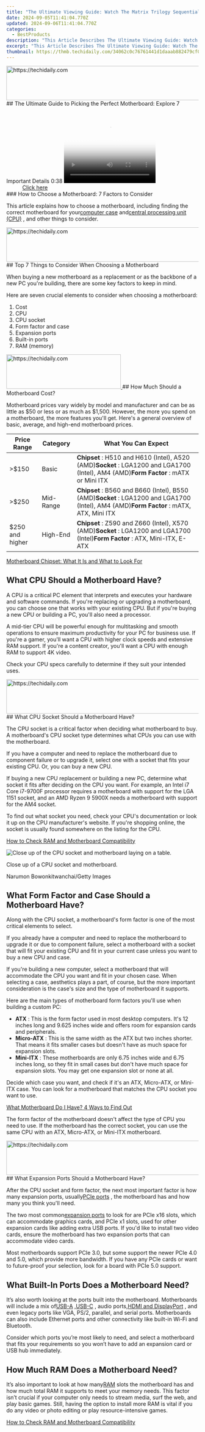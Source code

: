 ```yaml
---
title: "The Ultimate Viewing Guide: Watch The Matrix Trilogy Sequentially"
date: 2024-09-05T11:41:04.770Z
updated: 2024-09-06T11:41:04.770Z
categories:
  - BestProducts
description: "This Article Describes The Ultimate Viewing Guide: Watch The Matrix Trilogy Sequentially"
excerpt: "This Article Describes The Ultimate Viewing Guide: Watch The Matrix Trilogy Sequentially"
thumbnail: https://thmb.techidaily.com/34062c0c76761441d1daaab882479cf039a7dd266a5c393fca1f08310200c903.jpg
---
```


<!-- affiliate ads begin -->
<a href="https://appsumo.8odi.net/c/5597632/2123734/7443" target="_top" id="2123734">
  <img src="//a.impactradius-go.com/display-ad/7443-2123734" border="0" alt="https://techidaily.com" width="728" height="90"/>
</a>
<img height="0" width="0" src="https://appsumo.8odi.net/i/5597632/2123734/7443" style="position:absolute;visibility:hidden;" border="0" />
<!-- affiliate ads end -->
## The Ultimate Guide to Picking the Perfect Motherboard: Explore 7 Important Details
0:38

<!-- affiliate ads begin -->
<span id="1265663">
					<video width="240" height="200" style="cursor:pointer"
           poster="//a.impactradius-go.com/display-clicktoplayimage/1265663.png"
           onclick="if(!this.playClicked){this.play();this.setAttribute('controls',true);this.playClicked=true;}">
	   <source src="//a.impactradius-go.com/display-ad/4482-1265663">
	   <img src="//a.impactradius-go.com/display-clicktoplayimage/1265663.png" style="border: none; height: 100%; width: 100%; object-fit: contain">
	</video>
	<div style="width:150px;text-align:center"><a href="javascript:window.open(decodeURIComponent('https%3A%2F%2Fmartinic.evyy.net%2Fc%2F5597632%2F1265663%2F4482'), '_blank');void(0);">Click here</a></div>
</span>
<img height="0" width="0" src="https://imp.pxf.io/i/5597632/1265663/4482" style="position:absolute;visibility:hidden;" border="0" />
<!-- affiliate ads end -->
### How to Choose a Motherboard: 7 Factors to Consider

 This article explains how to choose a motherboard, including finding the correct motherboard for your[computer case](https://www.lifewire.com/what-is-a-computer-case-2618149) and[central processing unit (CPU)](https://www.lifewire.com/what-is-a-cpu-2618150) , and other things to consider.  

<!-- affiliate ads begin -->
<a href="https://ephamedtechinc.pxf.io/c/5597632/2137205/26400" target="_top" id="2137205">
  <img src="//a.impactradius-go.com/display-ad/26400-2137205" border="0" alt="https://techidaily.com" width="728" height="90"/>
</a>
<img height="0" width="0" src="https://ephamedtechinc.pxf.io/i/5597632/2137205/26400" style="position:absolute;visibility:hidden;" border="0" />
<!-- affiliate ads end -->
## Top 7 Things to Consider When Choosing a Motherboard

 When buying a new motherboard as a replacement or as the backbone of a new PC you're building, there are some key factors to keep in mind.

 Here are seven crucial elements to consider when choosing a motherboard:

1. Cost
2. CPU
3. CPU socket
4. Form factor and case
5. Expansion ports
6. Built-in ports
7. RAM (memory)

<!-- affiliate ads begin -->
<a href="https://review-au.sjv.io/c/5597632/2098704/14409" target="_top" id="2098704">
  <img src="//a.impactradius-go.com/display-ad/14409-2098704" border="0" alt="https://techidaily.com" width="300" height="90"/>
</a>
<img height="0" width="0" src="https://review-au.sjv.io/i/5597632/2098704/14409" style="position:absolute;visibility:hidden;" border="0" />
<!-- affiliate ads end -->
## How Much Should a Motherboard Cost?

 Motherboard prices vary widely by model and manufacturer and can be as little as $50 or less or as much as $1,500\. However, the more you spend on a motherboard, the more features you'll get. Here's a general overview of basic, average, and high-end motherboard prices.  

| **Price Range** | **Category** | **What You Can Expect**                                                                                                                 |
| --------------- | ------------ | --------------------------------------------------------------------------------------------------------------------------------------- |
| \>$150          | Basic        | **Chipset** : H510 and H610 (Intel), A520 (AMD)**Socket** : LGA1200 and LGA1700 (Intel), AM4 (AMD)**Form Factor** : mATX or Mini ITX    |
| \>$250          | Mid-Range    | **Chipset** : B560 and B660 (Intel), B550 (AMD)**Socket** : LGA1200 and LGA1700 (Intel), AM4 (AMD)**Form Factor** : mATX, ATX, Mini ITX |
| $250 and higher | High-End     | **Chipset** : Z590 and Z660 (Intel), X570 (AMD)**Socket** : LGA1200 and LGA1700 (Intel)**Form Factor** : ATX, Mini-ITX, E-ATX           |

[Motherboard Chipset: What It Is and What to Look For](https://www.lifewire.com/what-is-a-chipset-on-a-motherboard-5185658)

## What CPU Should a Motherboard Have?

 A CPU is a critical PC element that interprets and executes your hardware and software commands. If you're replacing or upgrading a motherboard, you can choose one that works with your existing CPU. But if you're buying a new CPU or building a PC, you'll also need a processor.

 A mid-tier CPU will be powerful enough for multitasking and smooth operations to ensure maximum productivity for your PC for business use. If you're a gamer, you'll want a CPU with higher clock speeds and extensive RAM support. If you're a content creator, you'll want a CPU with enough RAM to support 4K video.  

 Check your CPU specs carefully to determine if they suit your intended uses.

<!-- affiliate ads begin -->
<a href="https://ephamedtechinc.pxf.io/c/5597632/2137216/26400" target="_top" id="2137216">
  <img src="//a.impactradius-go.com/display-ad/26400-2137216" border="0" alt="https://techidaily.com" width="728" height="90"/>
</a>
<img height="0" width="0" src="https://ephamedtechinc.pxf.io/i/5597632/2137216/26400" style="position:absolute;visibility:hidden;" border="0" />
<!-- affiliate ads end -->
## What CPU Socket Should a Motherboard Have?

 The CPU socket is a critical factor when deciding what motherboard to buy. A motherboard's CPU socket type determines what CPUs you can use with the motherboard.

 If you have a computer and need to replace the motherboard due to component failure or to upgrade it, select one with a socket that fits your existing CPU. Or, you can buy a new CPU.

 If buying a new CPU replacement or building a new PC, determine what socket it fits after deciding on the CPU you want. For example, an Intel i7 Core i7-9700F processor requires a motherboard with support for the LGA 1151 socket, and an AMD Ryzen 9 5900X needs a motherboard with support for the AM4 socket.

 To find out what socket you need, check your CPU's documentation or look it up on the CPU manufacturer's website. If you're shopping online, the socket is usually found somewhere on the listing for the CPU.

[How to Check RAM and Motherboard Compatibility](https://www.lifewire.com/check-ram-and-motherboard-compatibility-5186297)

![Close up of the CPU socket and motherboard laying on a table.](https://www.lifewire.com/thmb/WV8WVXvqGDl2YvFDsCxNkgVIkPs=/1500x0/filters:no_upscale():max_bytes(150000):strip_icc():format(webp)/GettyImages-1267327926-7d1724acc0504c8391f4e08bd8f150e9.jpg)

 Close up of a CPU socket and motherboard.

Narumon Bowonkitwanchai/Getty Images

## What Form Factor and Case Should a Motherboard Have?

 Along with the CPU socket, a motherboard's form factor is one of the most critical elements to select.

 If you already have a computer and need to replace the motherboard to upgrade it or due to component failure, select a motherboard with a socket that will fit your existing CPU and fit in your current case unless you want to buy a new CPU and case.

 If you're building a new computer, select a motherboard that will accommodate the CPU you want and fit in your chosen case. When selecting a case, aesthetics plays a part, of course, but the more important consideration is the case's size and the type of motherboard it supports.

 Here are the main types of motherboard form factors you'll use when building a custom PC:

* **ATX** : This is the form factor used in most desktop computers. It's 12 inches long and 9.625 inches wide and offers room for expansion cards and peripherals.
* **Micro-ATX** : This is the same width as the ATX but two inches shorter. That means it fits smaller cases but doesn't have as much space for expansion slots.
* **Mini-ITX** : These motherboards are only 6.75 inches wide and 6.75 inches long, so they fit in small cases but don't have much space for expansion slots. You may get one expansion slot or none at all.

 Decide which case you want, and check if it's an ATX, Micro-ATX, or Mini-ITX case. You can look for a motherboard that matches the CPU socket you want to use.

[What Motherboard Do I Have? 4 Ways to Find Out](https://www.lifewire.com/identifying-a-motherboard-5072950)

 The form factor of the motherboard doesn't affect the type of CPU you need to use. If the motherboard has the correct socket, you can use the same CPU with an ATX, Micro-ATX, or Mini-ITX motherboard.

<!-- affiliate ads begin -->
<a href="https://appsumo.8odi.net/c/5597632/2118315/7443" target="_top" id="2118315">
  <img src="//a.impactradius-go.com/display-ad/7443-2118315" border="0" alt="https://techidaily.com" width="728" height="90"/>
</a>
<img height="0" width="0" src="https://appsumo.8odi.net/i/5597632/2118315/7443" style="position:absolute;visibility:hidden;" border="0" />
<!-- affiliate ads end -->
## What Expansion Ports Should a Motherboard Have?

 After the CPU socket and form factor, the next most important factor is how many expansion ports, usually[PCIe ports](https://www.lifewire.com/pci-express-pcie-2625962) , the motherboard has and how many you think you'll need.

 The two most common[expansion ports](https://www.lifewire.com/expansion-slot-2625870) to look for are PCIe x16 slots, which can accommodate graphics cards, and PCIe x1 slots, used for other expansion cards like adding extra USB ports. If you'd like to install two video cards, ensure the motherboard has two expansion ports that can accommodate video cards.

 Most motherboards support PCIe 3.0, but some support the newer PCIe 4.0 and 5.0, which provide more bandwidth. If you have any PCIe cards or want to future-proof your selection, look for a board with PCIe 5.0 support.  

## What Built-In Ports Does a Motherboard Need?

 It’s also worth looking at the ports built into the motherboard. Motherboards will include a mix of[USB-A](https://www.lifewire.com/usb-type-a-connector-2626032) ,[USB-C](https://www.lifewire.com/usb-c-4149490) , audio ports,[HDMI and DisplayPort](https://www.lifewire.com/displayport-vs-hdmi-4686971) , and even legacy ports like VGA, PS/2, parallel, and serial ports. Motherboards can also include Ethernet ports and other connectivity like built-in Wi-Fi and Bluetooth.

 Consider which ports you’re most likely to need, and select a motherboard that fits your requirements so you won’t have to add an expansion card or USB hub immediately.  

## How Much RAM Does a Motherboard Need?

 It’s also important to look at how many[RAM](https://www.lifewire.com/what-is-random-access-memory-ram-2618159) slots the motherboard has and how much total RAM it supports to meet your memory needs. This factor isn’t crucial if your computer only needs to stream media, surf the web, and play basic games. Still, having the option to install more RAM is vital if you do any video or photo editing or play resource-intensive games.  

[How to Check RAM and Motherboard Compatibility](https://www.lifewire.com/check-ram-and-motherboard-compatibility-5186297)

<!-- affiliate ads begin -->
<span id="1542129">
					<video width="864" height="1152" style="cursor:pointer"
           poster="//a.impactradius-go.com/display-clicktoplayimage/1542129.png"
           onclick="if(!this.playClicked){this.play();this.setAttribute('controls',true);this.playClicked=true;}">
	   <source src="//a.impactradius-go.com/display-ad/16836-1542129">
	   <img src="//a.impactradius-go.com/display-clicktoplayimage/1542129.png" style="border: none; height: 100%; width: 100%; object-fit: contain">
	</video>
	<div style="width:540px;text-align:center"><a href="javascript:window.open(decodeURIComponent('https%3A%2F%2F25home.pxf.io%2Fc%2F5597632%2F1542129%2F16836'), '_blank');void(0);">Click here</a></div>
</span>
<img height="0" width="0" src="https://imp.pxf.io/i/5597632/1542129/16836" style="position:absolute;visibility:hidden;" border="0" />
<!-- affiliate ads end -->
## Who Should Buy a Motherboard?

 You'll need to purchase a motherboard if you're building a new PC. You may need to replace the motherboard when upgrading or fixing your current PC. If you're buying a new motherboard as a replacement or building a PC, ensure you have the knowledge and instructions on how to proceed.

## What Should I Do After Buying a Motherboard?

 After buying a motherboard, you must install it on your current PC or the PC you're building. Before you begin, be sure to have your motherboard and PC manuals. Consult an experienced tech for help or outsource the task if you're not an expert.

 Ensure all peripherals are removed and disconnected and the computer is off and unplugged. You'll open the desktop case, disconnect all internal hardware, and place the elements somewhere safe and static-free. Ensure all power supply cables are unplugged. Remove any screws securing the motherboard in place and carefully remove the motherboard tray.

 How you proceed depends on whether you're reusing your old CPU and other hardware or installing new elements. Proceed carefully according to your motherboard's replacement instructions.  

[How to Replace a Motherboard](https://www.lifewire.com/replace-a-motherboard-5189494)

## More Tips for Choosing a Motherboard

 Before purchasing your motherboard, consider these additional tips.

* Ensure your motherboard can support these connections if your peripherals need specific connectors, such as[USB 3.0](https://www.lifewire.com/what-is-usb-3-0-2626038) , [eSATA](https://www.lifewire.com/external-sata-esata-833450) , Thunderbolt, [HDMI](https://www.lifewire.com/hdmi-facts-high-definition-multimedia-interface-1847337) , or PCI Express.
* The components motherboards support vary widely. Your motherboard may support only one CPU type and specific memory types.
* Laptop motherboards aren't as easy to upgrade because they may include elements like video cards as built-in components.
* Make sure any motherboard you're considering has adequate cooling mechanisms, particularly if you plan to[overclock](https://www.lifewire.com/what-is-overclocking-a-computer-4092341) .
* When connecting devices to your motherboard, you may also need to install[device drivers](https://www.lifewire.com/what-is-a-device-driver-2625796) so they work correctly with your operating system.
* Consider additional motherboard features and if they'll be helpful to you. For example, a motherboard may include onboard wireless, audio, or a RAID controller.
* If you want to overclock your CPU, ensure your motherboard can handle the job concerning CPU multipliers and voltages.

## What Is a Motherboard?

 A motherboard is a computer hardware element that connects various internal computer parts, including the CPU, memory modules, hard drives, expansion cards, and ports. Computer parts connect to the computer directly or with appropriate cables.

 Macs and Windows PCs have motherboards, but Mac motherboards are generally called "logic boards." When you hear the term "motherboard," it's likely a Windows PC component.

 A motherboard is like the backbone of a Windows PC, holding its elements together. It's one of your computer's most critical components because the rest is assembled around it. The CPU plugs into a special socket on the motherboard; expansion cards like your[video card](https://www.lifewire.com/what-is-a-video-card-2618161) also plug into the motherboard, as does your[hard drive](https://www.lifewire.com/what-is-a-hard-disk-drive-2618152) and everything else.  

[The Best USB TV Tuners of 2024](https://www.lifewire.com/best-usb-tv-tuner-cards-1130675)

 FAQ

* How do you choose the right case for a motherboard?  
 If you're building a PC, you must make sure all the[parts you need for your PC](https://www.lifewire.com/desktop-pc-parts-checklist-832694) fit in the case, so get the exact dimensions of the motherboard and other components before deciding. Your motherboard will work in any case as long as it fits.
* How do I choose a sound card for a motherboard?  
 Most standalone sound cards will perform better than ones integrated into the motherboard. Some of the[best sound cards](https://www.lifewire.com/best-pc-sound-cards-833111) include the Creative Sound Blaster Z and the EVGA NU Audio Card.

Was this page helpful?

Thanks for letting us know!

 Get the Latest Tech News Delivered Every Day

[Subscribe](https://www.lifewire.com/#)

Tell us why!

 Other  Not enough details  Hard to understand

 Submit

<ins class="adsbygoogle"
     style="display:block"
     data-ad-format="autorelaxed"
     data-ad-client="ca-pub-7571918770474297"
     data-ad-slot="1223367746"></ins>



<ins class="adsbygoogle"
     style="display:block"
     data-ad-client="ca-pub-7571918770474297"
     data-ad-slot="8358498916"
     data-ad-format="auto"
     data-full-width-responsive="true"></ins>


